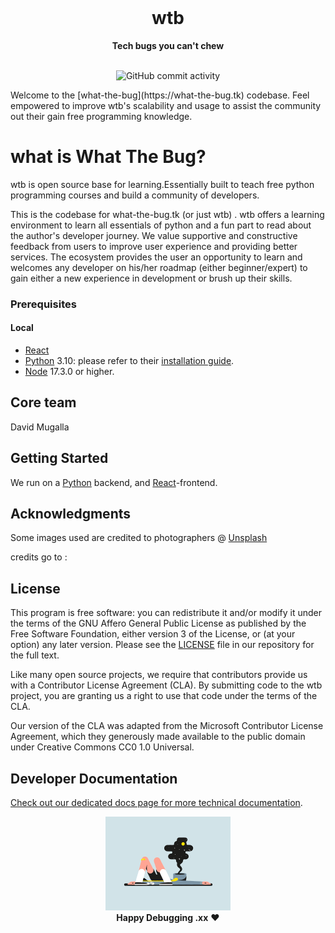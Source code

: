 <div align="center">
  <br>
  <h1>wtb</h1>
  <strong>Tech bugs you can't chew</strong>
</div>
<br>

<p align="center">
 
  <img src="https://img.shields.io/static/v1?label=%22wtb%22&message=%22base%22&color=%22brightgreen%22" alt="GitHub commit activity">
 
</p>
Welcome to the [what-the-bug](https://what-the-bug.tk) codebase. Feel empowered to improve
wtb's scalability and usage to assist the community out their gain free programming knowledge.

# what is What The Bug?
wtb is open source base for learning.Essentially built to teach free python programming courses and build a community of developers.

This is the codebase for what-the-bug.tk (or just wtb) . wtb offers a learning environment to learn all essentials of python and a fun part to read about the author's developer journey. We value supportive and constructive feedback from users to improve user experience and providing better services. The ecosystem provides the user an opportunity to learn and welcomes any developer on his/her roadmap (either beginner/expert) to gain either a new experience in development or brush up their skills.

### Prerequisites

#### Local

- [React](https://reactjs.org)
- [Python](https://www.python.org/) 3.10: please refer to their
  [installation guide](https://python.org/docs/).
- [Node](https://nodejs.org/) 17.3.0 or higher.


## Core team
David Mugalla 


## Getting Started
We run on a [Python](https://www.python.org/) backend, and [React](https://reactjs.org/)-frontend.


## Acknowledgments

Some images used are credited to photographers @ [Unsplash](https://unsplash.com) 

credits go to :


## License

This program is free software: you can redistribute it and/or modify it under
the terms of the GNU Affero General Public License as published by the Free
Software Foundation, either version 3 of the License, or (at your option) any
later version. Please see the [LICENSE](./LICENSE.md) file in our repository for
the full text.

Like many open source projects, we require that contributors provide us with a
Contributor License Agreement (CLA). By submitting code to the wtb project,
you are granting us a right to use that code under the terms of the CLA.

Our version of the CLA was adapted from the Microsoft Contributor License
Agreement, which they generously made available to the public domain under
Creative Commons CC0 1.0 Universal.

## Developer Documentation

[Check out our dedicated docs page for more technical documentation](https://what-the-bug.tk/developers).

<p align="center">
  <img alt="skate" width="200px" src="./public/pic3.gif">
  <br>
  <strong>Happy Debugging .xx</strong> ❤️
</p>
